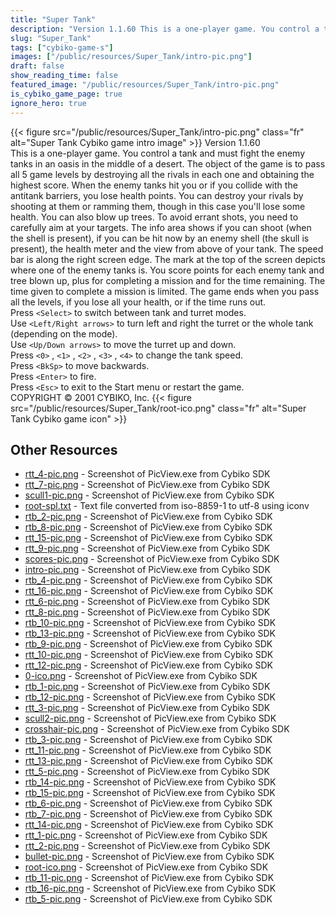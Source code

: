 ```yaml
---
title: "Super Tank"
description: "Version 1.1.60 This is a one-player game. You control a tank and must fight the enemy tanks in an oasis in the middle of a desert. The object of the game is to pass all 5 game levels by destroying all the rivals in each one and obtaining the highest score. When the enemy tanks h..."
slug: "Super_Tank"
tags: ["cybiko-game-s"]
images: ["/public/resources/Super_Tank/intro-pic.png"]
draft: false
show_reading_time: false
featured_image: "/public/resources/Super_Tank/intro-pic.png"
is_cybiko_game_page: true
ignore_hero: true
---
```

{{< figure src="/public/resources/Super_Tank/intro-pic.png" class="fr" alt="Super Tank Cybiko game intro image" >}}
Version 1.1.60 \
This is a one-player game. You control a tank and must fight the enemy tanks in an oasis in the middle of a desert. The object of the game is to pass all 5 game levels by destroying all the rivals in each one and obtaining the highest score. When the enemy tanks hit you or if you collide with the antitank barriers, you lose health points. You can destroy your rivals by shooting at them or ramming them, though in this case you'll lose some health. You can also blow up trees. To avoid errant shots, you need to carefully aim at your targets. The info area shows if you can shoot (when the shell is present), if you can be hit now by an enemy shell (the skull is present), the health meter and the view from above of your tank. The speed bar is along the right screen edge. The mark at the top of the screen depicts where one of the enemy tanks is. You score points for each enemy tank and tree blown up, plus for completing a mission and for the time remaining. The time given to complete a mission is limited. The game ends when you pass all the levels, if you lose all your health, or if the time runs out. \
Press `<Select>`  to switch between tank and turret modes. \
Use `<Left/Right arrows>`  to turn left and right the turret or the whole tank (depending on the mode). \
Use `<Up/Down arrows>`  to move the turret up and down. \
Press `<0>` , `<1>` , `<2>` , `<3>` , `<4>`  to change the tank speed. \
Press `<BkSp>`  to move backwards. \
Press `<Enter>`  to fire. \
Press `<Esc>`  to exit to the Start menu or restart the game. \
COPYRIGHT © 2001 CYBIKO, Inc. {{< figure src="/public/resources/Super_Tank/root-ico.png" class="fr" alt="Super Tank Cybiko game icon" >}}

## Other Resources
* [rtt_4-pic.png](/public/resources/Super_Tank/rtt_4-pic.png) - Screenshot of PicView.exe from Cybiko SDK
* [rtt_7-pic.png](/public/resources/Super_Tank/rtt_7-pic.png) - Screenshot of PicView.exe from Cybiko SDK
* [scull1-pic.png](/public/resources/Super_Tank/scull1-pic.png) - Screenshot of PicView.exe from Cybiko SDK
* [root-spl.txt](/public/resources/Super_Tank/root-spl.txt) - Text file converted from iso-8859-1 to utf-8 using iconv
* [rtb_2-pic.png](/public/resources/Super_Tank/rtb_2-pic.png) - Screenshot of PicView.exe from Cybiko SDK
* [rtb_8-pic.png](/public/resources/Super_Tank/rtb_8-pic.png) - Screenshot of PicView.exe from Cybiko SDK
* [rtt_15-pic.png](/public/resources/Super_Tank/rtt_15-pic.png) - Screenshot of PicView.exe from Cybiko SDK
* [rtt_9-pic.png](/public/resources/Super_Tank/rtt_9-pic.png) - Screenshot of PicView.exe from Cybiko SDK
* [scores-pic.png](/public/resources/Super_Tank/scores-pic.png) - Screenshot of PicView.exe from Cybiko SDK
* [intro-pic.png](/public/resources/Super_Tank/intro-pic.png) - Screenshot of PicView.exe from Cybiko SDK
* [rtb_4-pic.png](/public/resources/Super_Tank/rtb_4-pic.png) - Screenshot of PicView.exe from Cybiko SDK
* [rtt_16-pic.png](/public/resources/Super_Tank/rtt_16-pic.png) - Screenshot of PicView.exe from Cybiko SDK
* [rtt_6-pic.png](/public/resources/Super_Tank/rtt_6-pic.png) - Screenshot of PicView.exe from Cybiko SDK
* [rtt_8-pic.png](/public/resources/Super_Tank/rtt_8-pic.png) - Screenshot of PicView.exe from Cybiko SDK
* [rtb_10-pic.png](/public/resources/Super_Tank/rtb_10-pic.png) - Screenshot of PicView.exe from Cybiko SDK
* [rtb_13-pic.png](/public/resources/Super_Tank/rtb_13-pic.png) - Screenshot of PicView.exe from Cybiko SDK
* [rtb_9-pic.png](/public/resources/Super_Tank/rtb_9-pic.png) - Screenshot of PicView.exe from Cybiko SDK
* [rtt_10-pic.png](/public/resources/Super_Tank/rtt_10-pic.png) - Screenshot of PicView.exe from Cybiko SDK
* [rtt_12-pic.png](/public/resources/Super_Tank/rtt_12-pic.png) - Screenshot of PicView.exe from Cybiko SDK
* [0-ico.png](/public/resources/Super_Tank/0-ico.png) - Screenshot of PicView.exe from Cybiko SDK
* [rtb_1-pic.png](/public/resources/Super_Tank/rtb_1-pic.png) - Screenshot of PicView.exe from Cybiko SDK
* [rtb_12-pic.png](/public/resources/Super_Tank/rtb_12-pic.png) - Screenshot of PicView.exe from Cybiko SDK
* [rtt_3-pic.png](/public/resources/Super_Tank/rtt_3-pic.png) - Screenshot of PicView.exe from Cybiko SDK
* [scull2-pic.png](/public/resources/Super_Tank/scull2-pic.png) - Screenshot of PicView.exe from Cybiko SDK
* [crosshair-pic.png](/public/resources/Super_Tank/crosshair-pic.png) - Screenshot of PicView.exe from Cybiko SDK
* [rtb_3-pic.png](/public/resources/Super_Tank/rtb_3-pic.png) - Screenshot of PicView.exe from Cybiko SDK
* [rtt_11-pic.png](/public/resources/Super_Tank/rtt_11-pic.png) - Screenshot of PicView.exe from Cybiko SDK
* [rtt_13-pic.png](/public/resources/Super_Tank/rtt_13-pic.png) - Screenshot of PicView.exe from Cybiko SDK
* [rtt_5-pic.png](/public/resources/Super_Tank/rtt_5-pic.png) - Screenshot of PicView.exe from Cybiko SDK
* [rtb_14-pic.png](/public/resources/Super_Tank/rtb_14-pic.png) - Screenshot of PicView.exe from Cybiko SDK
* [rtb_15-pic.png](/public/resources/Super_Tank/rtb_15-pic.png) - Screenshot of PicView.exe from Cybiko SDK
* [rtb_6-pic.png](/public/resources/Super_Tank/rtb_6-pic.png) - Screenshot of PicView.exe from Cybiko SDK
* [rtb_7-pic.png](/public/resources/Super_Tank/rtb_7-pic.png) - Screenshot of PicView.exe from Cybiko SDK
* [rtt_14-pic.png](/public/resources/Super_Tank/rtt_14-pic.png) - Screenshot of PicView.exe from Cybiko SDK
* [rtt_1-pic.png](/public/resources/Super_Tank/rtt_1-pic.png) - Screenshot of PicView.exe from Cybiko SDK
* [rtt_2-pic.png](/public/resources/Super_Tank/rtt_2-pic.png) - Screenshot of PicView.exe from Cybiko SDK
* [bullet-pic.png](/public/resources/Super_Tank/bullet-pic.png) - Screenshot of PicView.exe from Cybiko SDK
* [root-ico.png](/public/resources/Super_Tank/root-ico.png) - Screenshot of PicView.exe from Cybiko SDK
* [rtb_11-pic.png](/public/resources/Super_Tank/rtb_11-pic.png) - Screenshot of PicView.exe from Cybiko SDK
* [rtb_16-pic.png](/public/resources/Super_Tank/rtb_16-pic.png) - Screenshot of PicView.exe from Cybiko SDK
* [rtb_5-pic.png](/public/resources/Super_Tank/rtb_5-pic.png) - Screenshot of PicView.exe from Cybiko SDK
